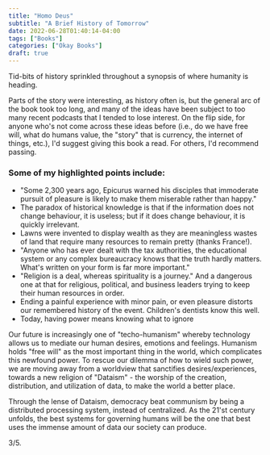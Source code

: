 ```yaml
---
title: "Homo Deus"
subtitle: "A Brief History of Tomorrow"
date: 2022-06-28T01:40:14-04:00
tags: ["Books"]
categories: ["Okay Books"]
draft: true
---
```


Tid-bits of history sprinkled throughout a synopsis of where humanity is heading.

Parts of the story were interesting, as history often is, but the general arc of the book took too long, and many of the ideas have been subject to too many recent podcasts that I tended to lose interest. On the flip side, for anyone who's not come across these ideas before (i.e., do we have free will, what do humans value, the "story" that is currency, the internet of things, etc.), I'd suggest giving this book a read. For others, I'd recommend passing.

### Some of my highlighted points include:
* "Some 2,300 years ago, Epicurus warned his disciples that immoderate pursuit of pleasure is likely to make them miserable rather than happy."
* The paradox of historical knowledge is that if the information does not change behaviour, it is useless; but if it does change behaviour, it is quickly irrelevant.
* Lawns were invented to display wealth as they are meaningless wastes of land that require many resources to remain pretty (thanks France!).
* "Anyone who has ever dealt with the tax authorities, the educational system or any complex bureaucracy knows that the truth hardly matters. What's written on your form is far more important."
* "Religion is a deal, whereas spirituality is a journey." And a dangerous one at that for religious, political, and business leaders trying to keep their human resources in order.
* Ending a painful experience with minor pain, or even pleasure distorts our remembered history of the event. Children's dentists know this well.
* Today, having power means knowing what to ignore

Our future is increasingly one of "techo-humanism" whereby technology allows us to mediate our human desires, emotions and feelings. Humanism holds "free will" as the most important thing in the world, which complicates this newfound power. To rescue our dilemma of how to wield such power, we are moving away from a worldview that sanctifies desires/experiences, towards a new religion of "Dataism" - the worship of the creation, distribution, and utilization of data, to make the world a better place.

Through the lense of Dataism, democracy beat communism by being a distributed processing system, instead of centralized. As the 21'st century unfolds, the best systems for governing humans will be the one that best uses the immense amount of data our society can produce.

3/5.
